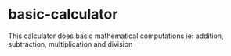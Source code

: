 # basic-calculator
This calculator does basic mathematical computations ie: addition, subtraction, multiplication and division
